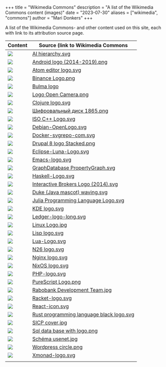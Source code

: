 +++
title = "Wikimedia Commons"
description = "A list of the Wikimedia Commons content (images)"
date = "2023-07-30"
aliases = ["wikimedia", "commons"]
author = "Mari Donkers"
+++

A list of the Wikimedia Commons- and other content used on this site, each with link to its attribution source page.

| Content                              | Source (link to Wikimedia Commons                                                                                            |
|--------------------------------------|------------------------------------------------------------------------------------------------------------------------------|
| ![](/images/ai-hierarchy.svg)        | [AI hierarchy.svg](https://commons.wikimedia.org/wiki/File:AI_hierarchy.svg)                                                 |
| ![](/images/android.png)             | [Android logo (2014-2019).png](https://commons.wikimedia.org/wiki/File:Android_logo_(2014-2019).png)                         |
| ![](/images/atom.svg)                | [Atom editor logo.svg](https://commons.wikimedia.org/wiki/File:Atom_editor_logo.svg)                                         |
| ![](/images/binance.png)             | [Binance Logo.png](https://commons.wikimedia.org/wiki/File:Binance_Logo.png)                                                 |
| ![](/images/bulma.png)               | [Bulma logo](https://bulma.io/images/bulma-logo.png)                                                                         |
| ![](/images/camera.jpg)              | [Logo Open Camera.png](https://commons.wikimedia.org/wiki/File:Logo_Open_Camera.png)                                         |
| ![](/images/clojure.svg)             | [Clojure logo.svg](https://commons.wikimedia.org/wiki/File:Clojure_logo.svg)                                                 |
| ![](/images/cryptography.png)        | [Шифровальный диск 1865.png](https://tinyurl.com/2p9b92kh)                                                                   |
| ![](/images/c++.svg)                 | [ISO C++ Logo.svg](https://commons.wikimedia.org/wiki/File:ISO_C%2B%2B_Logo.svg)                                             |
| ![](/images/debian.svg)              | [Debian-OpenLogo.svg](https://commons.wikimedia.org/wiki/File:Debian-OpenLogo.svg)                                           |
| ![](/images/docker.svg)              | [Docker-svgrepo-com.svg](https://commons.wikimedia.org/wiki/File:Docker-svgrepo-com.svg)                                     |
| ![](/images/drupal.png)              | [Drupal 8 logo Stacked.png](https://commons.wikimedia.org/wiki/File:Drupal_8_logo_Stacked.png)                               |
| ![](/images/eclipse-ide.svg)         | [Eclipse-Luna-Logo.svg](https://commons.wikimedia.org/wiki/File:Eclipse-Luna-Logo.svg)                                       |
| ![](/images/emacs.svg)               | [Emacs-logo.svg](https://commons.wikimedia.org/wiki/File:Emacs-logo.svg)                                                     |
| ![](/images/graph-database.svg)      | [GraphDatabase PropertyGraph.svg](https://commons.wikimedia.org/wiki/File:GraphDatabase_PropertyGraph.svg)                   |
| ![](/images/haskell.svg)             | [Haskell-Logo.svg](https://commons.wikimedia.org/wiki/File:Haskell-Logo.svg)                                                 |
| ![](/images/interactive-brokers.svg) | [Interactive Brokers Logo (2014).svg](https://commons.wikimedia.org/wiki/File:Interactive_Brokers_Logo_(2014).svg)           |
| ![](/images/java.svg)                | [Duke (Java mascot) waving.svg](https://commons.wikimedia.org/wiki/File:Duke_(Java_mascot)_waving.svg)                       |
| ![](/images/julia.svg)               | [Julia Programming Language Logo.svg](https://commons.wikimedia.org/wiki/File:Julia_Programming_Language_Logo.svg)           |
| ![](/images/kde.svg)                 | [KDE logo.svg](https://commons.wikimedia.org/wiki/File:KDE_logo.svg)                                                         |
| ![](/images/ledger.svg)              | [Ledger-logo-long.svg](https://commons.wikimedia.org/wiki/File:Ledger-logo-long.svg)                                         |
| ![](/images/linux.jpg)               | [Linux Logo.jpg](https://commons.wikimedia.org/wiki/File:Linux_Logo.jpg)                                                     |
| ![](/images/lisp.svg)                | [Lisp logo.svg](https://commons.wikimedia.org/wiki/File:Lisp_logo.svg)                                                       |
| ![](/images/lua.svg)                 | [Lua-Logo.svg](https://commons.wikimedia.org/wiki/File:Lua-Logo.svg)                                                         |
| ![](/images/n26.svg)                 | [N26 logo.svg](https://commons.wikimedia.org/wiki/File:N26_logo.svg)                                                         |
| ![](/images/nginx.svg)               | [Nginx logo.svg](https://commons.wikimedia.org/wiki/File:Nginx_logo.svg)                                                     |
| ![](/images/nixos.svg)               | [NixOS logo.svg](https://commons.wikimedia.org/wiki/File:NixOS_logo.svg)                                                     |
| ![](/images/php.svg)                 | [PHP-logo.svg](https://commons.wikimedia.org/wiki/File:PHP-logo.svg)                                                         |
| ![](/images/purescript.png)          | [PureScript Logo.png](https://commons.wikimedia.org/wiki/File:PureScript_Logo.png)                                           |
| ![](/images/rabobank.jpg)            | [Rabobank Development Team.jpg](https://commons.wikimedia.org/wiki/File:Rabobank_Development_Team.jpg)                       |
| ![](/images/racket.svg)              | [Racket-logo.svg](https://commons.wikimedia.org/wiki/File:Racket-logo.svg)                                                   |
| ![](/images/react.svg)               | [React-icon.svg](https://commons.wikimedia.org/wiki/File:React-icon.svg)                                                     |
| ![](/images/rust.svg)                | [Rust programming language black logo.svg](https://commons.wikimedia.org/wiki/File:Rust_programming_language_black_logo.svg) |
| ![](/images/sicp.jpg)                | [SICP cover.jpg](https://commons.wikimedia.org/wiki/File:SICP_cover.jpg)                                                     |
| ![](/images/sql-database.png)        | [Sql data base with logo.png](https://commons.wikimedia.org/wiki/File:Sql_data_base_with_logo.png)                           |
| ![](/images/usenet.jpg)              | [Schéma usenet.jpg](https://commons.wikimedia.org/wiki/File:Sch%C3%A9ma_usenet.jpg)                                          |
| ![](/images/wordpress.png)           | [Wordpress circle.png](https://commons.wikimedia.org/wiki/File:Wordpress_circle.png)                                         |
| ![](/images/xmonad.svg)              | [Xmonad-logo.svg](https://commons.wikimedia.org/wiki/File:Xmonad-logo.svg)                                                   |
|                                      |                                                                                                                              |
